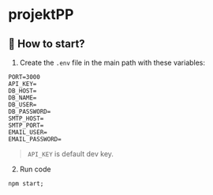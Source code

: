 # projektPP

## 🧐 How to start?

1. Create the `.env` file in the main path with these variables:
```
PORT=3000
API_KEY=
DB_HOST=
DB_NAME=
DB_USER=
DB_PASSWORD=
SMTP_HOST=
SMTP_PORT=
EMAIL_USER=
EMAIL_PASSWORD=
```
> `API_KEY` is default dev key.

2. Run code
```cli
npm start;
```